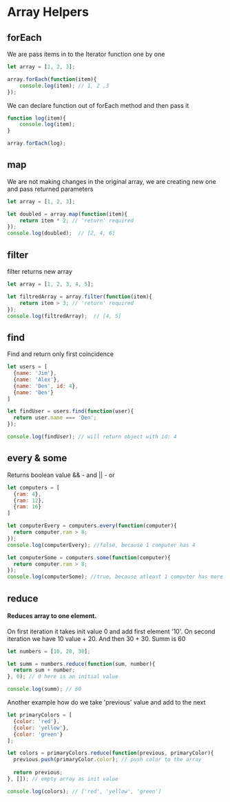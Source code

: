 # Array Helpers

## forEach
We are pass items in to the Iterator function one by one
```javascript
let array = [1, 2, 3];

array.forEach(function(item){
    console.log(item); // 1, 2 ,3
});
```
We can declare function out of forEach method and then pass it
```javascript
function log(item){
    console.log(item);
}

array.forEach(log);
```

## map
We are not making changes in the original array, we are creating new one and pass returned parameters
```javascript
let array = [1, 2, 3];

let doubled = array.map(function(item){
    return item * 2; // 'return' required
});
console.log(doubled);  // [2, 4, 6]
```

## filter
filter returns new array
```javascript
let array = [1, 2, 3, 4, 5];

let filtredArray = array.filter(function(item){
    return item > 3; // 'return' required
});
console.log(filtredArray);  // [4, 5]
```

## find
Find and return only first coincidence
```javascript
let users = [
  {name: 'Jim'},
  {name: 'Alex'},
  {name: 'Den', id: 4},
  {name: 'Den'}
]

let findUser = users.find(function(user){
  return user.name === 'Den';
});

console.log(findUser); // will return object with id: 4
```

## every & some
Returns boolean value
&& - and
|| - or
```javascript
let computers = [
  {ram: 4},
  {ram: 12},
  {ram: 16}
]

let computerEvery = computers.every(function(computer){
  return computer.ram > 8;
});
console.log(computerEvery); //false, because 1 computer has 4

let computerSome = computers.some(function(computer){
  return computer.ram > 8;
});
console.log(computerSome); //true, because atleast 1 computer has more than 8
```

## reduce
#### Reduces array to one element. 
On first iteration it takes init value 0 and add first element '10'. On second iteration we have 10 value + 20. And then 30 + 30. Summ is 60
```javascript
let numbers = [10, 20, 30];

let summ = numbers.reduce(function(sum, number){
  return sum + number;
}, 0); // 0 here is an initial value

console.log(summ); // 60
```

Another example how do we take 'previous' value and add to the next
```javascript
let primaryColors = [
  {color: 'red'},
  {color: 'yellow'},
  {color: 'green'}
];

let colors = primaryColors.reduce(function(previous, primaryColor){
  previous.push(primaryColor.color); // push color to the array
  
  return previous;
}, []); // empty array as init value

console.log(colors); // ['red', 'yellow', 'green']
```